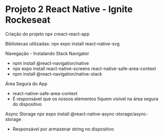# Projeto 2 React Native - Ignite Rockeseat

Criação do projeto
npx creact-react-app

Bibliotecas utilizadas:
npx expo install react-native-svg

Navegação - Instalando Stack Navigator
- npm install @react-navigation/native
- npx expo install react-native-screens react-native-safe-area-context
- npm install @react-navigation/native-stack

Área Segura do App
 - react-native-safe-area-context
 - É responsável que os nossos elementos fiquem visível na área segura do dispositivo

 Async Storage
 npx expo install @react-native-async-storage/async-storage
  - Responsável por armazenar string no dispositivo